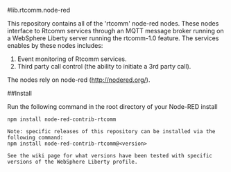 #lib.rtcomm.node-red

This repository contains all of the 'rtcomm' node-red nodes. These nodes interface to Rtcomm services through an MQTT message broker running on a WebSphere Liberty server running the rtcomm-1.0 feature. The services enables by these nodes includes:

1. Event monitoring of Rtcomm services.
2. Third party call control (the ability to initiate a 3rd party call).

The nodes rely on node-red (http://nodered.org/).

##Install

Run the following command in the root directory of your Node-RED install

```
npm install node-red-contrib-rtcomm

Note: specific releases of this repository can be installed via the following command:
npm install node-red-contrib-rtcomm@<version>

See the wiki page for what versions have been tested with specific versions of the WebSphere Liberty profile.
```
